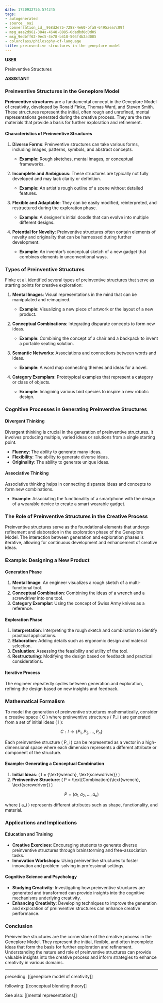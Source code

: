 ```yaml
---
date: 1720932755.574345
tags:
- autogenerated
- source__oai
- conversation_id__968d2e75-7288-4e60-bfa8-6495aea7c09f
- msg_aaa2d961-384a-4648-8885-0dadbd8d0d09
- msg_9edbff62-9ec5-4e78-b418-504f4b2ad005
- colorclass/philosophy-of-language
title: preinventive structures in the geneplore model
---
```


**USER**

Preinventive Structures


**ASSISTANT**

### Preinventive Structures in the Geneplore Model

**Preinventive structures** are a fundamental concept in the Geneplore Model of creativity, developed by Ronald Finke, Thomas Ward, and Steven Smith. These structures represent the initial, often rough and unrefined, mental representations generated during the creative process. They are the raw materials that provide a basis for further exploration and refinement.

#### Characteristics of Preinventive Structures

1. **Diverse Forms**: Preinventive structures can take various forms, including images, patterns, symbols, and abstract concepts.
   - **Example**: Rough sketches, mental images, or conceptual frameworks.

2. **Incomplete and Ambiguous**: These structures are typically not fully developed and may lack clarity or definition.
   - **Example**: An artist's rough outline of a scene without detailed features.

3. **Flexible and Adaptable**: They can be easily modified, reinterpreted, and restructured during the exploration phase.
   - **Example**: A designer's initial doodle that can evolve into multiple different designs.

4. **Potential for Novelty**: Preinventive structures often contain elements of novelty and originality that can be harnessed during further development.
   - **Example**: An inventor’s conceptual sketch of a new gadget that combines elements in unconventional ways.

### Types of Preinventive Structures

Finke et al. identified several types of preinventive structures that serve as starting points for creative exploration:

1. **Mental Images**: Visual representations in the mind that can be manipulated and reimagined.
   - **Example**: Visualizing a new piece of artwork or the layout of a new product.

2. **Conceptual Combinations**: Integrating disparate concepts to form new ideas.
   - **Example**: Combining the concept of a chair and a backpack to invent a portable seating solution.

3. **Semantic Networks**: Associations and connections between words and ideas.
   - **Example**: A word map connecting themes and ideas for a novel.

4. **Category Exemplars**: Prototypical examples that represent a category or class of objects.
   - **Example**: Imagining various bird species to inspire a new robotic design.

### Cognitive Processes in Generating Preinventive Structures

#### Divergent Thinking
Divergent thinking is crucial in the generation of preinventive structures. It involves producing multiple, varied ideas or solutions from a single starting point.

- **Fluency**: The ability to generate many ideas.
- **Flexibility**: The ability to generate diverse ideas.
- **Originality**: The ability to generate unique ideas.

#### Associative Thinking
Associative thinking helps in connecting disparate ideas and concepts to form new combinations.

- **Example**: Associating the functionality of a smartphone with the design of a wearable device to create a smart wearable gadget.

### The Role of Preinventive Structures in the Creative Process

Preinventive structures serve as the foundational elements that undergo refinement and elaboration in the exploration phase of the Geneplore Model. The interaction between generation and exploration phases is iterative, allowing for continuous development and enhancement of creative ideas.

### Example: Designing a New Product

#### Generation Phase
1. **Mental Image**: An engineer visualizes a rough sketch of a multi-functional tool.
2. **Conceptual Combination**: Combining the ideas of a wrench and a screwdriver into one tool.
3. **Category Exemplar**: Using the concept of Swiss Army knives as a reference.

#### Exploration Phase
1. **Interpretation**: Interpreting the rough sketch and combination to identify practical applications.
2. **Elaboration**: Adding details such as ergonomic design and material selection.
3. **Evaluation**: Assessing the feasibility and utility of the tool.
4. **Restructuring**: Modifying the design based on feedback and practical considerations.

#### Iterative Process
The engineer repeatedly cycles between generation and exploration, refining the design based on new insights and feedback.

### Mathematical Formalism

To model the generation of preinventive structures mathematically, consider a creative space \( C \) where preinventive structures \( P_i \) are generated from a set of initial ideas \( I \):

$$ C: I \rightarrow \{P_1, P_2, \ldots, P_n\} $$

Each preinventive structure \( P_i \) can be represented as a vector in a high-dimensional space where each dimension represents a different attribute or component of the structure.

#### Example: Generating a Conceptual Combination

1. **Initial Ideas**: \( I = \{\text{wrench}, \text{screwdriver}\} \)
2. **Preinventive Structure**: \( P = \text{Combination}(\text{wrench}, \text{screwdriver}) \)

$$ P = (a_1, a_2, \ldots, a_n) $$

where \( a_i \) represents different attributes such as shape, functionality, and material.

### Applications and Implications

#### Education and Training

- **Creative Exercises**: Encouraging students to generate diverse preinventive structures through brainstorming and free-association tasks.
- **Innovation Workshops**: Using preinventive structures to foster innovation and problem-solving in professional settings.

#### Cognitive Science and Psychology

- **Studying Creativity**: Investigating how preinventive structures are generated and transformed can provide insights into the cognitive mechanisms underlying creativity.
- **Enhancing Creativity**: Developing techniques to improve the generation and exploration of preinventive structures can enhance creative performance.

### Conclusion

Preinventive structures are the cornerstone of the creative process in the Geneplore Model. They represent the initial, flexible, and often incomplete ideas that form the basis for further exploration and refinement. Understanding the nature and role of preinventive structures can provide valuable insights into the creative process and inform strategies to enhance creativity in various domains.


---

preceding: [[geneplore model of creativity]]  


following: [[conceptual blending theory]]

See also: [[mental representations]]